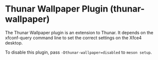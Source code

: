 Thunar Wallpaper Plugin (thunar-wallpaper)
===========================================

The Thunar Wallpaper plugin is an extension to Thunar. It depends on the xfconf-query command line to set the correct settings on the Xfce4 desktop.

To disable this plugin, pass `-Dthunar-wallpaper=disabled` to `meson setup`.
